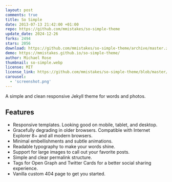 ```yaml
---
layout: post
comments: true
title: So Simple
date: 2013-07-13 21:42:00 +01:00
repo: https://github.com/mmistakes/so-simple-theme
update_date: 2024-12-26
forks: 2494
stars: 2056
download: https://github.com/mmistakes/so-simple-theme/archive/master.zip
demo: https://mmistakes.github.io/so-simple-theme/
author: Michael Rose
thumbnail: so-simple.webp
license: MIT
license_link: https://github.com/mmistakes/so-simple-theme/blob/master/LICENSE
carousel:
  - 'screenshot.png'
---
```


A simple and clean responsive Jekyll theme for words and photos.

## Features

* Responsive templates. Looking good on mobile, tablet, and desktop.
* Gracefully degrading in older browsers. Compatible with Internet Explorer 8+ and all modern browsers.
* Minimal embellishments and subtle animations.
* Readable typography to make your words shine.
* Support for large images to call out your favorite posts.
* Simple and clear permalink structure.
* Tags for Open Graph and Twitter Cards for a better social sharing experience.
* Vanilla custom 404 page to get you started.
